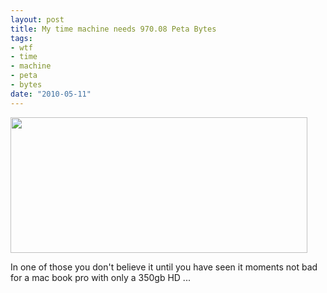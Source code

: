 ```yaml
--- 
layout: post
title: My time machine needs 970.08 Peta Bytes
tags: 
- wtf
- time
- machine
- peta
- bytes
date: "2010-05-11"
---
```

<a href="http://www.saiweb.co.ukcdn.saiweb.co.uk/uploads/2010/05/time_machine_wtf.png"><img src="http://www.saiweb.co.ukcdn.saiweb.co.uk/uploads/2010/05/time_machine_wtf.png" alt="" title="time_machine_wtf" width="475" height="217" class="alignnone size-full wp-image-862" /></a>

In one of those you don't believe it until you have seen it moments not bad for a mac book pro with only a 350gb HD ...
